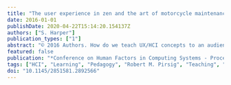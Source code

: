 ```yaml
---
title: "The user experience in zen and the art of motorcycle maintenance"
date: 2016-01-01
publishDate: 2020-04-22T15:14:20.154137Z
authors: ["S. Harper"]
publication_types: ["1"]
abstract: "© 2016 Authors. How do we teach UX/HCI concepts to an audience who have not encountered the domain before? We thought the learning process may be best supported by using material which might be more compelling. Zen and the Art of Motorcycle Maintenance (ZAMM) is a classic and accessible work of American literature, often taught at college or as part of University degrees. Published in 1974 ZAMM is a first person account of a 17-day motorcycle journey from Minnesota to Northern California by the author and his son. Surprisingly we encouraged reading ZAMM as a method of learning the over arching issues in HCI and UX. Even more surprisingly students reported benefits in the comprehension of HCI/UX topics from reading it."
featured: false
publication: "*Conference on Human Factors in Computing Systems - Proceedings*"
tags: ["HCI", "Learning", "Pedagogy", "Robert M. Pirsig", "Teaching", "UX", "User experience", "ZAMM", "Zen and the art of motorcycle maintenance"]
doi: "10.1145/2851581.2892566"
---
```


